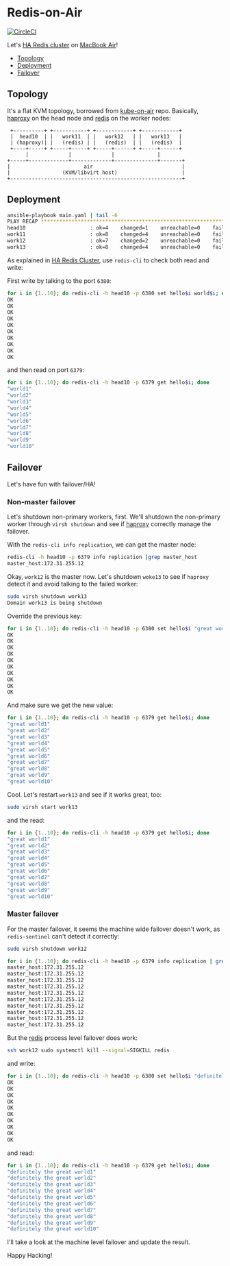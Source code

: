 # Redis-on-Air

[![CircleCI]](https://circleci.com/gh/keithnoguchi/workflows/redis-on-air)

Let's [HA Redis cluster] on [MacBook Air]!

- [Topology](#topology)
- [Deployment](#deployment)
- [Failover](#failover)

## Topology

It's a flat KVM topology, borrowed from [kube-on-air] repo.  Basically,
[haproxy] on the head node and [redis] on the worker nodes:

```
 +----------+ +-----------+ +------------+ +------------+
 |  head10  | |   work11  | |   work12   | |   work13   |
 | (haproxy)| |   (redis) | |   (redis)  | |   (redis)  |
 +----+-----+ +-----+-----+ +-----+------+ +-----+------+
      |             |             |              |
+-----+-------------+-------------+--------------+-------+
|                        air                             |
|                 (KVM/libvirt host)                     |
+--------------------------------------------------------+
```

## Deployment

```sh
ansible-playbook main.yaml | tail -6
PLAY RECAP ********************************************************************************************************************
head10                     : ok=4    changed=1    unreachable=0    failed=0    skipped=0    rescued=0    ignored=0
work11                     : ok=8    changed=4    unreachable=0    failed=0    skipped=0    rescued=0    ignored=0
work12                     : ok=7    changed=2    unreachable=0    failed=0    skipped=1    rescued=0    ignored=0
work13                     : ok=8    changed=4    unreachable=0    failed=0    skipped=0    rescued=0    ignored=0
```

As explained in [HA Redis Cluster], use `redis-cli` to check both read and write:

First write by talking to the port `6380`:

```sh
for i in {1..10}; do redis-cli -h head10 -p 6380 set hello$i world$i; done
OK
OK
OK
OK
OK
OK
OK
OK
OK
OK
```

and then read on port `6379`:

```sh
for i in {1..10}; do redis-cli -h head10 -p 6379 get hello$i; done
"world1"
"world2"
"world3"
"world4"
"world5"
"world6"
"world7"
"world8"
"world9"
"world10"
```

## Failover

Let's have fun with failover/HA!

### Non-master failover

Let's shutdown non-primary workers, first.  We'll shutdown the non-primary worker through
`virsh shutdown` and see if [haproxy] correctly manage the failover.

With the `redis-cli info replication`, we can get the master node:

```sh
redis-cli -h head10 -p 6379 info replication |grep master_host
master_host:172.31.255.12
```

Okay, `work12` is the master now.  Let's shutdown `woke13` to see if `haproxy` detect
it and avoid talking to the failed worker:

```sh
sudo virsh shutdown work13
Domain work13 is being shutdown
```

Override the previous key:

```sh
for i in {1..10}; do redis-cli -h head10 -p 6380 set hello$i "great world$i"; done
OK
OK
OK
OK
OK
OK
OK
OK
OK
OK
```

And make sure we get the new value:

```sh
for i in {1..10}; do redis-cli -h head10 -p 6379 get hello$i; done
"great world1"
"great world2"
"great world3"
"great world4"
"great world5"
"great world6"
"great world7"
"great world8"
"great world9"
"great world10"
```

Cool.  Let's restart `work13` and see if it works great, too:

```sh
sudo virsh start work13
```

and the read:

```sh
for i in {1..10}; do redis-cli -h head10 -p 6379 get hello$i; done
"great world1"
"great world2"
"great world3"
"great world4"
"great world5"
"great world6"
"great world7"
"great world8"
"great world9"
"great world10"
```

### Master failover

For the master failover, it seems the machine wide failover doesn't work,
as `redis-sentinel` can't detect it correctly:

```sh
sudo virsh shutdown work12
```

```sh
for i in {1..10}; do redis-cli -h head10 -p 6379 info replication | grep master_host; done
master_host:172.31.255.12
master_host:172.31.255.12
master_host:172.31.255.12
master_host:172.31.255.12
master_host:172.31.255.12
master_host:172.31.255.12
master_host:172.31.255.12
master_host:172.31.255.12
master_host:172.31.255.12
master_host:172.31.255.12
```

But the [redis] process level failover does work:

```sh
ssh work12 sudo systemctl kill --signal=SIGKILL redis
```

and write:


```sh
for i in {1..10}; do redis-cli -h head10 -p 6380 set hello$i "definitely the great world$i"; done
OK
OK
OK
OK
OK
OK
OK
OK
OK
OK
```

and read:

```sh
for i in {1..10}; do redis-cli -h head10 -p 6379 get hello$i; done
"definitely the great world1"
"definitely the great world2"
"definitely the great world3"
"definitely the great world4"
"definitely the great world5"
"definitely the great world6"
"definitely the great world7"
"definitely the great world8"
"definitely the great world9"
"definitely the great world10"
```

I'll take a look at the machine level failover and update the result.

Happy Hacking!

[circleci]: https://circleci.com/gh/keithnoguchi/redis-on-air.svg?style=svg
[ha redis cluster]: https://www.willandskill.se/en/setup-a-highly-available-redis-cluster-with-sentinel-and-haproxy/
[macbook air]: https://github.com/keithnoguchi/arch-on-air
[kube-on-air]: https://github.com/keithnoguchi/kube-on-air
[haproxy]: https://github.com/haproxy/haproxy
[redis]: https://github.com/antirez/redis
